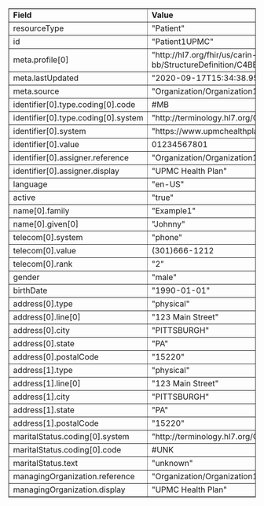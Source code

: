 <table border="1"><tr><td><b>Field</b></td><td><b>Value</b></td></tr>
<tr><td>resourceType</td><td>
"Patient"
</td></tr>
<tr><td>id</td><td>
"Patient1UPMC"
</td></tr>
<tr><td>meta.profile[0]</td><td>"http://hl7.org/fhir/us/carin-bb/StructureDefinition/C4BB-Patient"</td></tr>
<tr><td>meta.lastUpdated</td><td>
"2020-09-17T15:34:38.950648-04:00"
</td></tr>
<tr><td>meta.source</td><td>
"Organization/Organization1UPMC"
</td></tr>
<tr><td>identifier[0].type.coding[0].code</td><td>
#MB
</td></tr>
<tr><td>identifier[0].type.coding[0].system</td><td>
"http://terminology.hl7.org/CodeSystem/v2-0203"
</td></tr>
<tr><td>identifier[0].system</td><td>
"https://www.upmchealthplan.com/fhir/memberidentifier"
</td></tr>
<tr><td>identifier[0].value</td><td>
01234567801
</td></tr>
<tr><td>identifier[0].assigner.reference</td><td>
"Organization/Organization1UPMC"
</td></tr>
<tr><td>identifier[0].assigner.display</td><td>
"UPMC Health Plan"
</td></tr>
<tr><td>language</td><td>
"en-US"
</td></tr>
<tr><td>active</td><td>
"true"
</td></tr>
<tr><td>name[0].family</td><td>
"Example1"
</td></tr>
<tr><td>name[0].given[0]</td><td>"Johnny"</td></tr>
<tr><td>telecom[0].system</td><td>
"phone"
</td></tr>
<tr><td>telecom[0].value</td><td>
(301)666-1212
</td></tr>
<tr><td>telecom[0].rank</td><td>
"2"
</td></tr>
<tr><td>gender</td><td>
"male"
</td></tr>
<tr><td>birthDate</td><td>
"1990-01-01"
</td></tr>
<tr><td>address[0].type</td><td>
"physical"
</td></tr>
<tr><td>address[0].line[0]</td><td>"123 Main Street"</td></tr>
<tr><td>address[0].city</td><td>
"PITTSBURGH"
</td></tr>
<tr><td>address[0].state</td><td>
"PA"
</td></tr>
<tr><td>address[0].postalCode</td><td>
"15220"
</td></tr>
<tr><td>address[1].type</td><td>
"physical"
</td></tr>
<tr><td>address[1].line[0]</td><td>"123 Main Street"</td></tr>
<tr><td>address[1].city</td><td>
"PITTSBURGH"
</td></tr>
<tr><td>address[1].state</td><td>
"PA"
</td></tr>
<tr><td>address[1].postalCode</td><td>
"15220"
</td></tr>
<tr><td>maritalStatus.coding[0].system</td><td>
"http://terminology.hl7.org/CodeSystem/v3-NullFlavor"
</td></tr>
<tr><td>maritalStatus.coding[0].code</td><td>
#UNK
</td></tr>
<tr><td>maritalStatus.text</td><td>
"unknown"
</td></tr>
<tr><td>managingOrganization.reference</td><td>
"Organization/Organization1UPMC"
</td></tr>
<tr><td>managingOrganization.display</td><td>
"UPMC Health Plan"
</td></tr>
</table>
